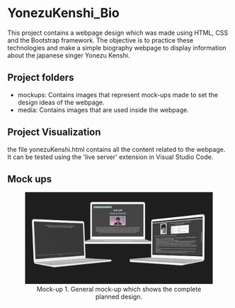 # YonezuKenshi_Bio
This project contains a webpage design which was made using HTML, CSS and the Bootstrap framework. The objective is to practice these technologies and make a simple biography webpage to display information about the japanese singer Yonezu Kenshi.

## Project folders
* mockups: Contains images that represent mock-ups made to set the design ideas of the webpage.
* media: Contains images that are used inside the webpage.

## Project Visualization
the file yonezuKenshi.html contains all the content related to the webpage. It can be tested using the 'live server' extension in Visual Studio Code.

## Mock ups
<div style="text-align:center;">
  <figure>
    <img src="/mockups/general_mockup_laptop.png" alt="General mock-up which shows the complete planned design." width="500">
    <figcaption>Mock-up 1. General mock-up which shows the complete planned design.</figcaption>
  </figure>
</div>
